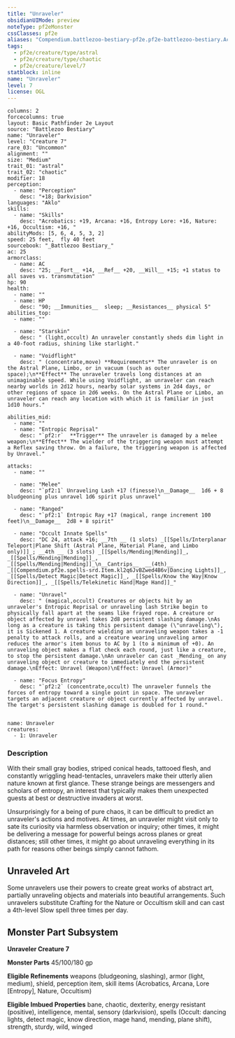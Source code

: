 ```yaml
---
title: "Unraveler"
obsidianUIMode: preview
noteType: pf2eMonster
cssClasses: pf2e
aliases: "Compendium.battlezoo-bestiary-pf2e.pf2e-battlezoo-bestiary.Actor.1ZdgJWCnraWoNewl" 
tags:
  - pf2e/creature/type/astral
  - pf2e/creature/type/chaotic
  - pf2e/creature/level/7
statblock: inline
name: "Unraveler"
level: 7
license: OGL
---
```


```statblock
columns: 2
forcecolumns: true
layout: Basic Pathfinder 2e Layout
source: "Battlezoo Bestiary"
name: "Unraveler"
level: "Creature 7"
rare_03: "Uncommon"
alignment: ""
size: "Medium"
trait_01: "astral"
trait_02: "chaotic"
modifier: 18
perception:
  - name: "Perception"
    desc: "+18; Darkvision"
languages: "Aklo"
skills:
  - name: "Skills"
    desc: "Acrobatics: +19, Arcana: +16, Entropy Lore: +16, Nature: +16, Occultism: +16, "
abilityMods: [5, 6, 4, 5, 3, 2]
speed: 25 feet,  fly 40 feet
sourcebook: "_Battlezoo Bestiary_"
ac: 25
armorclass:
  - name: AC
    desc: "25; __Fort__ +14, __Ref__ +20, __Will__ +15; +1 status to all saves vs. transmutation"
hp: 90
health:
  - name: ""
  - name: HP
    desc: "90; __Immunities__  sleep; __Resistances__ physical 5"
abilities_top:
  - name: ""

  - name: "Starskin"
    desc: " (light,occult) An unraveler constantly sheds dim light in a 40-foot radius, shining like starlight."

  - name: "Voidflight"
    desc: " (concentrate,move) **Requirements** The unraveler is on the Astral Plane, Limbo, or in vacuum (such as outer space);\n**Effect** The unraveler travels long distances at an unimaginable speed. While using Voidflight, an unraveler can reach nearby worlds in 2d12 hours, nearby solar systems in 2d4 days, or other regions of space in 2d6 weeks. On the Astral Plane or Limbo, an unraveler can reach any location with which it is familiar in just 1d10 hours."

abilities_mid:
  - name: ""
  - name: "Entropic Reprisal"
    desc: "`pf2:r`  **Trigger** The unraveler is damaged by a melee weapon;\n**Effect** The wielder of the triggering weapon must attempt a Reflex saving throw. On a failure, the triggering weapon is affected by Unravel."

attacks:
  - name: ""

  - name: "Melee"
    desc: "`pf2:1` Unraveling Lash +17 (finesse)\n__Damage__  1d6 + 8 bludgeoning plus unravel 1d6 spirit plus unravel"

  - name: "Ranged"
    desc: "`pf2:1` Entropic Ray +17 (magical, range increment 100 feet)\n__Damage__  2d8 + 8 spirit"

  - name: "Occult Innate Spells"
    desc: "DC 24, attack +16; __7th __ (1 slots) _[[Spells/Interplanar Teleport|Plane Shift (Astral Plane, Material Plane, and Limbo only)]]_; __4th __ (3 slots) _[[Spells/Mending|Mending]]_, _[[Spells/Mending|Mending]]_, _[[Spells/Mending|Mending]]_\n__Cantrips__  __(4th)__ _[[Compendium.pf2e.spells-srd.Item.kl2q6JvBZwed4B6v|Dancing Lights]]_, _[[Spells/Detect Magic|Detect Magic]]_, _[[Spells/Know the Way|Know Direction]]_, _[[Spells/Telekinetic Hand|Mage Hand]]_"

  - name: "Unravel"
    desc: " (magical,occult) Creatures or objects hit by an unraveler's Entropic Reprisal or unraveling lash Strike begin to physically fall apart at the seams like frayed rope. A creature or object affected by unravel takes 2d8 persistent slashing damage.\nAs long as a creature is taking this persistent damage (\"unraveling\"), it is Sickened 1. A creature wielding an unraveling weapon takes a -1 penalty to attack rolls, and a creature wearing unraveling armor reduces the armor's item bonus to AC by 1 (to a minimum of +0). An unraveling object makes a flat check each round, just like a creature, to stop the persistent damage.\nAn unraveler can cast _Mending_ on any unraveling object or creature to immediately end the persistent damage.\nEffect: Unravel (Weapon)\nEffect: Unravel (Armor)"

  - name: "Focus Entropy"
    desc: "`pf2:2` (concentrate,occult) The unraveler funnels the forces of entropy toward a single point in space. The unraveler targets an adjacent creature or object currently affected by unravel. The target's persistent slashing damage is doubled for 1 round."
 
```

```encounter-table
name: Unraveler
creatures:
  - 1: Unraveler
```


### Description
With their small gray bodies, striped conical heads, tattooed flesh, and constantly wriggling head-tentacles, unravelers make their utterly alien nature known at first glance. These strange beings are messengers and scholars of entropy, an interest that typically makes them unexpected guests at best or destructive invaders at worst.

Unsurprisingly for a being of pure chaos, it can be difficult to predict an unraveler's actions and motives. At times, an unraveler might visit only to sate its curiosity via harmless observation or inquiry; other times, it might be delivering a message for powerful beings across planes or great distances; still other times, it might go about unraveling everything in its path for reasons other beings simply cannot fathom.

## Unraveled Art

Some unravelers use their powers to create great works of abstract art, partially unraveling objects and materials into beautiful arrangements. Such unravelers substitute Crafting for the Nature or Occultism skill and can cast a 4th-level Slow spell three times per day.

## Monster Part Subsystem

**Unraveler Creature 7**

**Monster Parts** 45/100/180 gp

**Eligible Refinements** weapons (bludgeoning, slashing), armor (light, medium), shield, perception item, skill items (Acrobatics, Arcana, Lore \[Entropy\], Nature, Occultism)

**Eligible Imbued Properties** bane, chaotic, dexterity, energy resistant (positive), intelligence, mental, sensory (darkvision), spells (Occult: dancing lights, detect magic, know direction, mage hand, mending, plane shift), strength, sturdy, wild, winged
